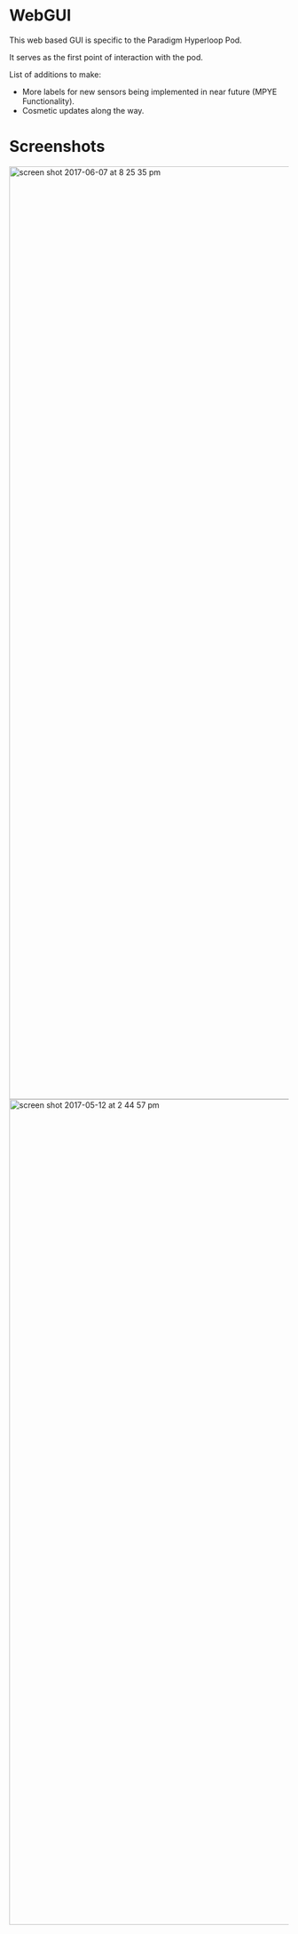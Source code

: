 # WebGUI

This web based GUI is specific to the Paradigm Hyperloop Pod. 

It serves as the first point of interaction with the pod.

List of additions to make:
 - More labels for new sensors being implemented in near future (MPYE Functionality).
 - Cosmetic updates along the way.
 
# Screenshots

<img width="1680" alt="screen shot 2017-06-07 at 8 25 35 pm" src="https://user-images.githubusercontent.com/24739064/26907203-ccc99f4e-4bbf-11e7-981f-ddf74b07efd5.png">

<img width="1487" alt="screen shot 2017-05-12 at 2 44 57 pm" src="https://cloud.githubusercontent.com/assets/28206905/26018062/a076a2f0-3721-11e7-9f16-c6fa3f86365d.png">
